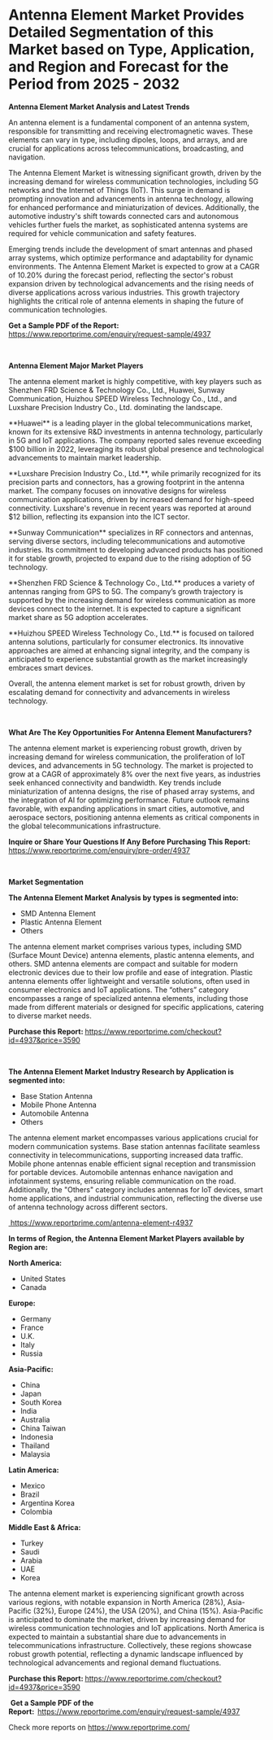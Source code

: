 <p><h1>Antenna Element Market Provides Detailed Segmentation of this Market based on Type, Application, and Region and Forecast for the Period from 2025 - 2032</h1></p><p><strong>Antenna Element Market Analysis and Latest Trends</strong></p>
<p><p>An antenna element is a fundamental component of an antenna system, responsible for transmitting and receiving electromagnetic waves. These elements can vary in type, including dipoles, loops, and arrays, and are crucial for applications across telecommunications, broadcasting, and navigation.</p><p>The Antenna Element Market is witnessing significant growth, driven by the increasing demand for wireless communication technologies, including 5G networks and the Internet of Things (IoT). This surge in demand is prompting innovation and advancements in antenna technology, allowing for enhanced performance and miniaturization of devices. Additionally, the automotive industry's shift towards connected cars and autonomous vehicles further fuels the market, as sophisticated antenna systems are required for vehicle communication and safety features.</p><p>Emerging trends include the development of smart antennas and phased array systems, which optimize performance and adaptability for dynamic environments. The Antenna Element Market is expected to grow at a CAGR of 10.20% during the forecast period, reflecting the sector's robust expansion driven by technological advancements and the rising needs of diverse applications across various industries. This growth trajectory highlights the critical role of antenna elements in shaping the future of communication technologies.</p></p>
<p><strong>Get a Sample PDF of the Report:&nbsp;</strong> <a href="https://www.reportprime.com/enquiry/request-sample/4937?utm_campaign=3085&utm_medium=2&utm_source=Github&utm_content=ia&utm_term=19032025&utm_id=antenna-element">https://www.reportprime.com/enquiry/request-sample/4937</a></p>
<p>&nbsp;</p>
<p><strong>Antenna Element Major Market Players</strong></p>
<p><p>The antenna element market is highly competitive, with key players such as Shenzhen FRD Science & Technology Co., Ltd., Huawei, Sunway Communication, Huizhou SPEED Wireless Technology Co., Ltd., and Luxshare Precision Industry Co., Ltd. dominating the landscape.</p><p>**Huawei** is a leading player in the global telecommunications market, known for its extensive R&D investments in antenna technology, particularly in 5G and IoT applications. The company reported sales revenue exceeding $100 billion in 2022, leveraging its robust global presence and technological advancements to maintain market leadership.</p><p>**Luxshare Precision Industry Co., Ltd.**, while primarily recognized for its precision parts and connectors, has a growing footprint in the antenna market. The company focuses on innovative designs for wireless communication applications, driven by increased demand for high-speed connectivity. Luxshare's revenue in recent years was reported at around $12 billion, reflecting its expansion into the ICT sector.</p><p>**Sunway Communication** specializes in RF connectors and antennas, serving diverse sectors, including telecommunications and automotive industries. Its commitment to developing advanced products has positioned it for stable growth, projected to expand due to the rising adoption of 5G technology.</p><p>**Shenzhen FRD Science & Technology Co., Ltd.** produces a variety of antennas ranging from GPS to 5G. The company’s growth trajectory is supported by the increasing demand for wireless communication as more devices connect to the internet. It is expected to capture a significant market share as 5G adoption accelerates.</p><p>**Huizhou SPEED Wireless Technology Co., Ltd.** is focused on tailored antenna solutions, particularly for consumer electronics. Its innovative approaches are aimed at enhancing signal integrity, and the company is anticipated to experience substantial growth as the market increasingly embraces smart devices.</p><p>Overall, the antenna element market is set for robust growth, driven by escalating demand for connectivity and advancements in wireless technology.</p></p>
<p>&nbsp;</p>
<p><strong>What Are The Key Opportunities For Antenna Element Manufacturers?</strong></p>
<p><p>The antenna element market is experiencing robust growth, driven by increasing demand for wireless communication, the proliferation of IoT devices, and advancements in 5G technology. The market is projected to grow at a CAGR of approximately 8% over the next five years, as industries seek enhanced connectivity and bandwidth. Key trends include miniaturization of antenna designs, the rise of phased array systems, and the integration of AI for optimizing performance. Future outlook remains favorable, with expanding applications in smart cities, automotive, and aerospace sectors, positioning antenna elements as critical components in the global telecommunications infrastructure.</p></p>
<p><strong>Inquire or Share Your Questions If Any Before Purchasing This Report:</strong> <a href="https://www.reportprime.com/enquiry/pre-order/4937?utm_campaign=3085&utm_medium=2&utm_source=Github&utm_content=ia&utm_term=19032025&utm_id=antenna-element">https://www.reportprime.com/enquiry/pre-order/4937</a></p>
<p>&nbsp;</p>
<p><strong>Market Segmentation</strong></p>
<p><strong>The Antenna Element Market Analysis by types is segmented into:</strong></p>
<p><ul><li>SMD Antenna Element</li><li>Plastic Antenna Element</li><li>Others</li></ul></p>
<p><p>The antenna element market comprises various types, including SMD (Surface Mount Device) antenna elements, plastic antenna elements, and others. SMD antenna elements are compact and suitable for modern electronic devices due to their low profile and ease of integration. Plastic antenna elements offer lightweight and versatile solutions, often used in consumer electronics and IoT applications. The “others” category encompasses a range of specialized antenna elements, including those made from different materials or designed for specific applications, catering to diverse market needs.</p></p>
<p><strong>Purchase this Report:&nbsp;</strong><a href="https://www.reportprime.com/checkout?id=4937&price=3590&utm_campaign=3085&utm_medium=2&utm_source=Github&utm_content=ia&utm_term=19032025&utm_id=antenna-element">https://www.reportprime.com/checkout?id=4937&price=3590</a></p>
<p>&nbsp;</p>
<p><strong>The Antenna Element Market Industry Research by Application is segmented into:</strong></p>
<p><ul><li>Base Station Antenna</li><li>Mobile Phone Antenna</li><li>Automobile Antenna</li><li>Others</li></ul></p>
<p><p>The antenna element market encompasses various applications crucial for modern communication systems. Base station antennas facilitate seamless connectivity in telecommunications, supporting increased data traffic. Mobile phone antennas enable efficient signal reception and transmission for portable devices. Automobile antennas enhance navigation and infotainment systems, ensuring reliable communication on the road. Additionally, the "Others" category includes antennas for IoT devices, smart home applications, and industrial communication, reflecting the diverse use of antenna technology across different sectors.</p></p>
<p><a href="https://www.reportprime.com/antenna-element-r4937?utm_campaign=3085&utm_medium=2&utm_source=Github&utm_content=ia&utm_term=19032025&utm_id=antenna-element">&nbsp;https://www.reportprime.com/antenna-element-r4937</a></p>
<p><strong>In terms of Region, the Antenna Element Market Players available by Region are:</strong></p>
<p>
    <p> <strong> North America: </strong>
        <ul>
            <li>United States</li>
            <li>Canada</li>
        </ul>
        </p> 
    <p> <strong> Europe: </strong>
        <ul>
            <li>Germany</li>
            <li>France</li>
            <li>U.K.</li>
            <li>Italy</li>
            <li>Russia</li>
        </ul>
        </p> 
    <p> <strong> Asia-Pacific: </strong>
        <ul>
            <li>China</li>
            <li>Japan</li>
            <li>South Korea</li>
            <li>India</li>
            <li>Australia</li>
            <li>China Taiwan</li>
            <li>Indonesia</li>
            <li>Thailand</li>
            <li>Malaysia</li>
        </ul>
        </p> 
    <p> <strong> Latin America: </strong>
        <ul>
            <li>Mexico</li>
            <li>Brazil</li>
            <li>Argentina Korea</li>
            <li>Colombia</li>
        </ul>
        </p> 
    <p> <strong> Middle East & Africa: </strong>
        <ul>
            <li>Turkey</li>
            <li>Saudi</li>
            <li>Arabia</li>
            <li>UAE</li>
            <li>Korea</li>
        </ul>
    </p>
    </p>
<p><p>The antenna element market is experiencing significant growth across various regions, with notable expansion in North America (28%), Asia-Pacific (32%), Europe (24%), the USA (20%), and China (15%). Asia-Pacific is anticipated to dominate the market, driven by increasing demand for wireless communication technologies and IoT applications. North America is expected to maintain a substantial share due to advancements in telecommunications infrastructure. Collectively, these regions showcase robust growth potential, reflecting a dynamic landscape influenced by technological advancements and regional demand fluctuations.</p></p>
<p><strong>Purchase this Report: </strong><a href="https://www.reportprime.com/checkout?id=4937&price=3590&utm_campaign=3085&utm_medium=2&utm_source=Github&utm_content=ia&utm_term=19032025&utm_id=antenna-element">https://www.reportprime.com/checkout?id=4937&price=3590</a></p>
<p>&nbsp;<strong>Get a Sample PDF of the Report:&nbsp;&nbsp;</strong><a href="https://www.reportprime.com/enquiry/request-sample/4937?utm_campaign=3085&utm_medium=2&utm_source=Github&utm_content=ia&utm_term=19032025&utm_id=antenna-element">https://www.reportprime.com/enquiry/request-sample/4937</a></p>
<p><strong></strong></p>
<p>Check more reports on <a href="https://www.reportprime.com/?utm_campaign=3085&utm_medium=2&utm_source=Github&utm_content=ia&utm_term=19032025&utm_id=antenna-element">https://www.reportprime.com/</a></p>